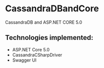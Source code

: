 # CassandraDBandCore
CassandraDB and  ASP.NET CORE 5.0

## Technologies implemented:

- ASP.NET Core 5.0 
- CassandraCSharpDriver
- Swagger UI 
